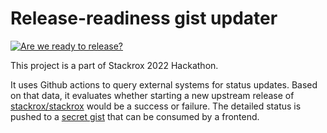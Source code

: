 # Release-readiness gist updater

[![Are we ready to release?](https://github.com/vikin91/release-readiness-gist-updater/actions/workflows/update-jira.yaml/badge.svg)](https://github.com/vikin91/release-readiness-gist-updater/actions/workflows/update-jira.yaml)

This project is a part of Stackrox 2022 Hackathon.

It uses Github actions to query external systems for status updates.
Based on that data, it evaluates whether starting a new upstream release of [stackrox/stackrox](https://github.com/stackrox/stackrox) would be a success or failure.
The detailed status is pushed to a [secret gist](https://gist.github.com/vikin91/7fda2135b348991d302f098abfbc5cf2) that can be consumed by a frontend.
